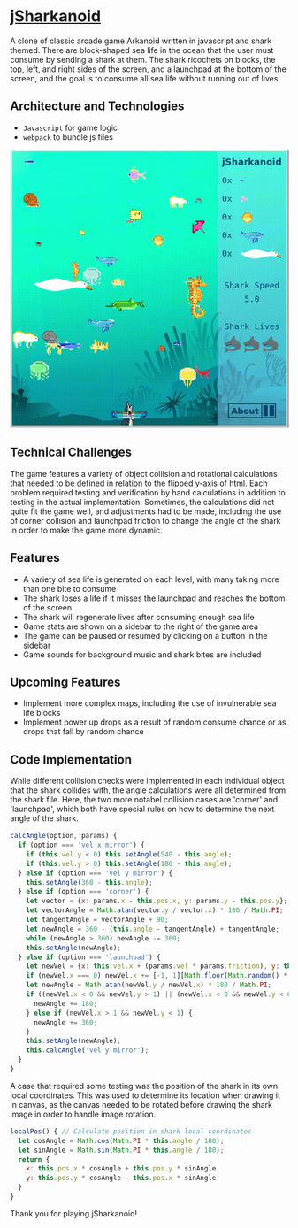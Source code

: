 # [jSharkanoid](https://jSharkanoid.firebaseapp.com)

A clone of classic arcade game Arkanoid written in javascript and shark themed. There are block-shaped sea life in the ocean that the user must consume by sending a shark at them. The shark ricochets on blocks, the top, left, and right sides of the screen, and a launchpad at the bottom of the screen, and the goal is to consume all sea life without running out of lives.

## Architecture and Technologies
 * `Javascript` for game logic
 * `webpack` to bundle js files

![jSharkanoid gif](dist/img/jSharkanoid.gif)

## Technical Challenges
The game features a variety of object collision and rotational calculations that needed to be defined in relation to the flipped y-axis of html. Each problem required testing and verification by hand calculations in addition to testing in the actual implementation. Sometimes, the calculations did not quite fit the game well, and adjustments had to be made, including the use of corner collision and launchpad friction to change the angle of the shark in order to make the game more dynamic.

## Features
 - A variety of sea life is generated on each level, with many taking more than one bite to consume
 - The shark loses a life if it misses the launchpad and reaches the bottom of the screen
 - The shark will regenerate lives after consuming enough sea life
 - Game stats are shown on a sidebar to the right of the game area
 - The game can be paused or resumed by clicking on a button in the sidebar
 - Game sounds for background music and shark bites are included

## Upcoming Features
 - Implement more complex maps, including the use of invulnerable sea life blocks
 - Implement power up drops as a result of random consume chance or as drops that fall by random chance

## Code Implementation

While different collision checks were implemented in each individual object that the shark collides with, the angle calculations were all determined from the shark file. Here, the two more notabel collision cases are 'corner' and 'launchpad', which both have special rules on how to determine the next angle of the shark.

```javascript
calcAngle(option, params) {
  if (option === 'vel x mirror') {
    if (this.vel.y < 0) this.setAngle(540 - this.angle);
    if (this.vel.y > 0) this.setAngle(180 - this.angle);
  } else if (option === 'vel y mirror') {
    this.setAngle(360 - this.angle);
  } else if (option === 'corner') {
    let vector = {x: params.x - this.pos.x, y: params.y - this.pos.y};
    let vectorAngle = Math.atan(vector.y / vector.x) * 180 / Math.PI;
    let tangentAngle = vectorAngle + 90;
    let newAngle = 360 - (this.angle - tangentAngle) + tangentAngle;
    while (newAngle > 360) newAngle -= 360;
    this.setAngle(newAngle);
  } else if (option === 'launchpad') {
    let newVel = {x: this.vel.x + (params.vel * params.friction), y: this.vel.y}
    if (newVel.x === 0) newVel.x += [-1, 1][Math.floor(Math.random() * 2)];
    let newAngle = Math.atan(newVel.y / newVel.x) * 180 / Math.PI;
    if ((newVel.x < 0 && newVel.y > 1) || (newVel.x < 0 && newVel.y < 0)) {
      newAngle += 180;
    } else if (newVel.x > 1 && newVel.y < 1) {
      newAngle += 360;
    }
    this.setAngle(newAngle);
    this.calcAngle('vel y mirror');
  }
}
```

A case that required some testing was the position of the shark in its own local coordinates. This was used to determine its location when drawing it in canvas, as the canvas needed to be rotated before drawing the shark image in order to handle image rotation.

```javascript
localPos() { // Calculate position in shark local coordinates
  let cosAngle = Math.cos(Math.PI * this.angle / 180);
  let sinAngle = Math.sin(Math.PI * this.angle / 180);
  return {
    x: this.pos.x * cosAngle + this.pos.y * sinAngle,
    y: this.pos.y * cosAngle - this.pos.x * sinAngle
  }
}
```

Thank you for playing jSharkanoid!
